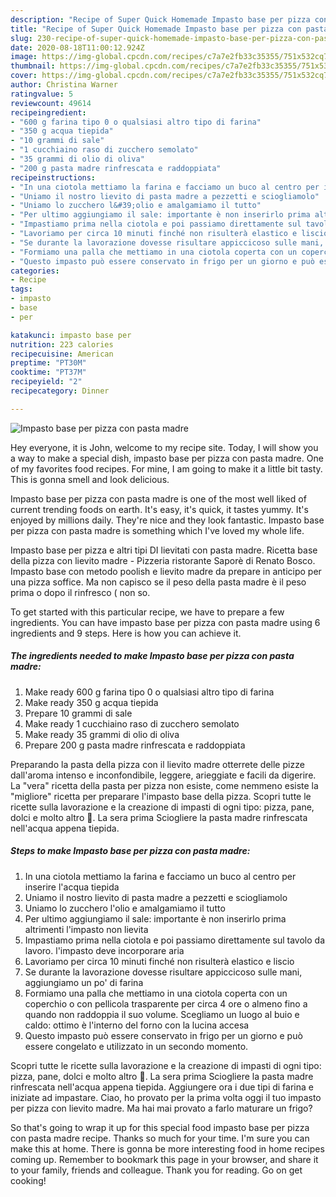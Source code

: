 ```yaml
---
description: "Recipe of Super Quick Homemade Impasto base per pizza con pasta madre"
title: "Recipe of Super Quick Homemade Impasto base per pizza con pasta madre"
slug: 230-recipe-of-super-quick-homemade-impasto-base-per-pizza-con-pasta-madre
date: 2020-08-18T11:00:12.924Z
image: https://img-global.cpcdn.com/recipes/c7a7e2fb33c35355/751x532cq70/impasto-base-per-pizza-con-pasta-madre-recipe-main-photo.jpg
thumbnail: https://img-global.cpcdn.com/recipes/c7a7e2fb33c35355/751x532cq70/impasto-base-per-pizza-con-pasta-madre-recipe-main-photo.jpg
cover: https://img-global.cpcdn.com/recipes/c7a7e2fb33c35355/751x532cq70/impasto-base-per-pizza-con-pasta-madre-recipe-main-photo.jpg
author: Christina Warner
ratingvalue: 5
reviewcount: 49614
recipeingredient:
- "600 g farina tipo 0 o qualsiasi altro tipo di farina"
- "350 g acqua tiepida"
- "10 grammi di sale"
- "1 cucchiaino raso di zucchero semolato"
- "35 grammi di olio di oliva"
- "200 g pasta madre rinfrescata e raddoppiata"
recipeinstructions:
- "In una ciotola mettiamo la farina e facciamo un buco al centro per inserire l&#39;acqua tiepida"
- "Uniamo il nostro lievito di pasta madre a pezzetti e sciogliamolo"
- "Uniamo lo zucchero l&#39;olio e amalgamiamo il tutto"
- "Per ultimo aggiungiamo il sale: importante è non inserirlo prima altrimenti l&#39;impasto non lievita"
- "Impastiamo prima nella ciotola e poi passiamo direttamente sul tavolo da lavoro. l&#39;impasto deve incorporare aria"
- "Lavoriamo per circa 10 minuti finché non risulterà elastico e liscio"
- "Se durante la lavorazione dovesse risultare appiccicoso sulle mani, aggiungiamo un po&#39; di farina"
- "Formiamo una palla che mettiamo in una ciotola coperta con un coperchio o con pellicola trasparente per circa 4 ore o almeno fino a quando non raddoppia il suo volume. Scegliamo un luogo al buio e caldo: ottimo è l&#39;interno del forno con la lucina accesa"
- "Questo impasto può essere conservato in frigo per un giorno e può essere congelato e utilizzato in un secondo momento."
categories:
- Recipe
tags:
- impasto
- base
- per

katakunci: impasto base per 
nutrition: 223 calories
recipecuisine: American
preptime: "PT30M"
cooktime: "PT37M"
recipeyield: "2"
recipecategory: Dinner

---
```



![Impasto base per pizza con pasta madre](https://img-global.cpcdn.com/recipes/c7a7e2fb33c35355/751x532cq70/impasto-base-per-pizza-con-pasta-madre-recipe-main-photo.jpg)

Hey everyone, it is John, welcome to my recipe site. Today, I will show you a way to make a special dish, impasto base per pizza con pasta madre. One of my favorites food recipes. For mine, I am going to make it a little bit tasty. This is gonna smell and look delicious.

Impasto base per pizza con pasta madre is one of the most well liked of current trending foods on earth. It's easy, it's quick, it tastes yummy. It's enjoyed by millions daily. They're nice and they look fantastic. Impasto base per pizza con pasta madre is something which I've loved my whole life.

Impasto base per pizza e altri tipi DI lievitati con pasta madre. Ricetta base della pizza con lievito madre - Pizzeria ristorante Saporè di Renato Bosco. Impasto base con metodo poolish e lievito madre da prepare in anticipo per una pizza soffice. Ma non capisco se il peso della pasta madre è il peso prima o dopo il rinfresco ( non so.


To get started with this particular recipe, we have to prepare a few ingredients. You can have impasto base per pizza con pasta madre using 6 ingredients and 9 steps. Here is how you can achieve it.

<!--inarticleads1-->

##### The ingredients needed to make Impasto base per pizza con pasta madre:

1. Make ready 600 g farina tipo 0 o qualsiasi altro tipo di farina
1. Make ready 350 g acqua tiepida
1. Prepare 10 grammi di sale
1. Make ready 1 cucchiaino raso di zucchero semolato
1. Make ready 35 grammi di olio di oliva
1. Prepare 200 g pasta madre rinfrescata e raddoppiata


Preparando la pasta della pizza con il lievito madre otterrete delle pizze dall&#39;aroma intenso e inconfondibile, leggere, arieggiate e facili da digerire. La &#34;vera&#34; ricetta della pasta per pizza non esiste, come nemmeno esiste la &#34;migliore&#34; ricetta per preparare l&#39;impasto base della pizza. Scopri tutte le ricette sulla lavorazione e la creazione di impasti di ogni tipo: pizza, pane, dolci e molto altro 🍕. La sera prima Sciogliere la pasta madre rinfrescata nell&#39;acqua appena tiepida. 

<!--inarticleads2-->

##### Steps to make Impasto base per pizza con pasta madre:

1. In una ciotola mettiamo la farina e facciamo un buco al centro per inserire l&#39;acqua tiepida
1. Uniamo il nostro lievito di pasta madre a pezzetti e sciogliamolo
1. Uniamo lo zucchero l&#39;olio e amalgamiamo il tutto
1. Per ultimo aggiungiamo il sale: importante è non inserirlo prima altrimenti l&#39;impasto non lievita
1. Impastiamo prima nella ciotola e poi passiamo direttamente sul tavolo da lavoro. l&#39;impasto deve incorporare aria
1. Lavoriamo per circa 10 minuti finché non risulterà elastico e liscio
1. Se durante la lavorazione dovesse risultare appiccicoso sulle mani, aggiungiamo un po&#39; di farina
1. Formiamo una palla che mettiamo in una ciotola coperta con un coperchio o con pellicola trasparente per circa 4 ore o almeno fino a quando non raddoppia il suo volume. Scegliamo un luogo al buio e caldo: ottimo è l&#39;interno del forno con la lucina accesa
1. Questo impasto può essere conservato in frigo per un giorno e può essere congelato e utilizzato in un secondo momento.


Scopri tutte le ricette sulla lavorazione e la creazione di impasti di ogni tipo: pizza, pane, dolci e molto altro 🍕. La sera prima Sciogliere la pasta madre rinfrescata nell&#39;acqua appena tiepida. Aggiungere ora i due tipi di farina e iniziate ad impastare. Ciao, ho provato per la prima volta oggi il tuo impasto per pizza con lievito madre. Ma hai mai provato a farlo maturare un frigo? 

So that's going to wrap it up for this special food impasto base per pizza con pasta madre recipe. Thanks so much for your time. I'm sure you can make this at home. There is gonna be more interesting food in home recipes coming up. Remember to bookmark this page in your browser, and share it to your family, friends and colleague. Thank you for reading. Go on get cooking!
